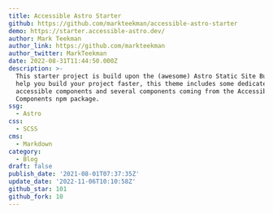 ```yaml
---
title: Accessible Astro Starter
github: https://github.com/markteekman/accessible-astro-starter
demo: https://starter.accessible-astro.dev/
author: Mark Teekman
author_link: https://github.com/markteekman
author_twitter: MarkTeekman
date: 2022-08-31T11:44:50.000Z
description: >-
  This starter project is build upon the (awesome) Astro Static Site Builder. To
  help you build your project faster, this theme includes some dedicated
  accessible components and several components coming from the Accessible Astro
  Components npm package.
ssg:
  - Astro
css:
  - SCSS
cms:
  - Markdown
category:
  - Blog
draft: false
publish_date: '2021-08-01T07:37:35Z'
update_date: '2022-11-06T10:10:58Z'
github_star: 101
github_fork: 10
---
```




